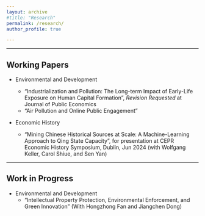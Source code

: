 ```yaml
---
layout: archive
#title: "Research"
permalink: /research/
author_profile: true

---
```


---
Working Papers
---
* Environmental and Development
  * “Industrialization and Pollution: The Long-term Impact of Early-Life Exposure on Human Capital Formation”, *Revision Requested* at Journal of Public Economics
  * “Air Pollution and Online Public Engagement”


* Economic History
  * “Mining Chinese Historical Sources at Scale: A Machine-Learning Approach to Qing State Capacity”, for presentation at CEPR Economic History Symposium, Dublin, Jun 2024 (with Wolfgang Keller, Carol Shiue, and Sen Yan)
----
Work in Progress
----
* Environmental and Development
  * “Intellectual Property Protection, Environmental Enforcement, and Green Innovation” (With Hongzhong Fan and Jiangchen Dong)

